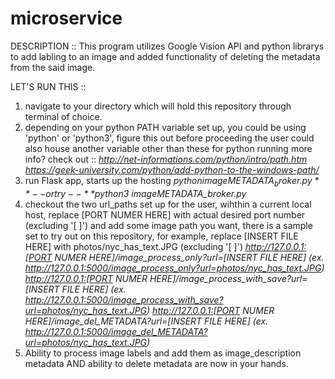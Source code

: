 # microservice
DESCRIPTION ::
This program utilizes Google Vision API and python librarys to add labling to an image and added functionality of deleting the metadata from the said image.

LET'S RUN THIS ::
1. navigate to your directory which will hold this repository through terminal of choice.
2. depending on your python PATH variable set up, you could be using 'python' or 'python3', figure this out before proceeding the user could also house another variable other than these for python running more info? check out ::
      *http://net-informations.com/python/intro/path.htm*
      *https://geek-university.com/python/add-python-to-the-windows-path/*
3. run Flask app, starts up the hosting
      *$python imageMETADATA_broker.py*
      *-- or try --*
      *$python3 imageMETADATA_broker.py*
4. checkout the two url_paths set up for the user, wihthin a current local host, replace [PORT NUMER HERE] with actual desired port number (excluding '[ ]') and add some image path you want, there is a sample set to try out on this repository, for example, replace [INSERT FILE HERE] with photos/nyc_has_text.JPG (excluding '[ ]')
      *http://127.0.0.1:[PORT NUMER HERE]/image_process_only?url=[INSERT FILE HERE]*
      *(ex. http://127.0.0.1:5000/image_process_only?url=photos/nyc_has_text.JPG)*
      *http://127.0.0.1:[PORT NUMER HERE]/image_process_with_save?url=[INSERT FILE HERE]*
      *(ex. http://127.0.0.1:5000/image_process_with_save?url=photos/nyc_has_text.JPG)*
      *http://127.0.0.1:[PORT NUMER HERE]/image_del_METADATA?url=[INSERT FILE HERE]*
      *(ex. http://127.0.0.1:5000/image_del_METADATA?url=photos/nyc_has_text.JPG)*
5. Ability to process image labels and add them as image_description metadata AND ability to delete metadata are now in your hands.   
